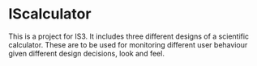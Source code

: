 # IScalculator

This is a project for IS3.
It includes three different designs of a scientific calculator.
These are to be used for monitoring different user behaviour given different design decisions, look and feel.